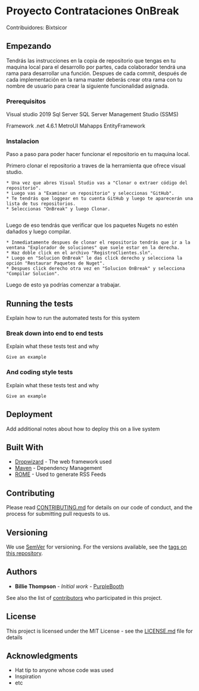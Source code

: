 # Proyecto Contrataciones OnBreak

Contribuidores: Bixtsicor

## Empezando

Tendrás las instrucciones en la copia de repositorio que tengas en tu maquina local para el desarrollo por partes, cada colaborador tendrá una rama para desarrollar una función. Despues de cada commit, después de cada implementación en la rama master deberás crear otra rama con tu nombre de usuario para crear la siguiente funcionalidad asignada.


### Prerequisitos
Visual studio 2019 
Sql Server
SQL Server Management Studio (SSMS)

Framework .net 4.6.1
MetroUI Mahapps
EntityFramework


### Instalacion

Paso a paso para poder hacer funcionar el repositorio en tu maquina local.

Primero clonar el repositorio a traves de la herramienta que ofrece visual studio. 

```
* Una vez que abres Visual Studio vas a "Clonar o extraer código del repositorio".
* Luego vas a "Examinar un repositorio" y seleccionas "GitHub".
* Te tendrás que loggear en tu cuenta GitHub y luego te aparecerán una lista de tus repositorios.
* Seleccionas "OnBreak" y luego Clonar.


```

Luego de eso tendrás que verificar que los paquetes Nugets no estén dañados y luego compilar.

```
* Inmediatamente despues de clonar el repositorio tendrás que ir a la ventana "Explorador de soluciones" que suele estar en la derecha.
* Haz doble click en el archivo "RegistroClientes.sln".
* Luego en "Solucion OnBreak" le das click derecho y selecciona la opción "Restaurar Paquetes de Nuget".
* Despues click derecho otra vez en "Solucion OnBreak" y selecciona "Compilar Solucion".
```

Luego de esto ya podrías comenzar a trabajar.

## Running the tests

Explain how to run the automated tests for this system

### Break down into end to end tests

Explain what these tests test and why

```
Give an example
```

### And coding style tests

Explain what these tests test and why

```
Give an example
```

## Deployment

Add additional notes about how to deploy this on a live system

## Built With

* [Dropwizard](http://www.dropwizard.io/1.0.2/docs/) - The web framework used
* [Maven](https://maven.apache.org/) - Dependency Management
* [ROME](https://rometools.github.io/rome/) - Used to generate RSS Feeds

## Contributing

Please read [CONTRIBUTING.md](https://gist.github.com/PurpleBooth/b24679402957c63ec426) for details on our code of conduct, and the process for submitting pull requests to us.

## Versioning

We use [SemVer](http://semver.org/) for versioning. For the versions available, see the [tags on this repository](https://github.com/your/project/tags). 

## Authors

* **Billie Thompson** - *Initial work* - [PurpleBooth](https://github.com/PurpleBooth)

See also the list of [contributors](https://github.com/your/project/contributors) who participated in this project.

## License

This project is licensed under the MIT License - see the [LICENSE.md](LICENSE.md) file for details

## Acknowledgments

* Hat tip to anyone whose code was used
* Inspiration
* etc
